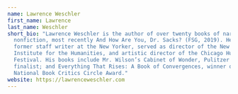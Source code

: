 ```yaml
---
name: Lawrence Weschler
first_name: Lawrence
last_name: Weschler
short_bio: "Lawrence Weschler is the author of over twenty books of narrative
  nonfiction, most recently And How Are You, Dr. Sacks? (FSG, 2019). He is a
  former staff writer at the New Yorker, served as director of the New York
  Institute for the Humanities, and artistic director of the Chicago Humanities
  Festival. His books include Mr. Wilson’s Cabinet of Wonder, Pulitzer Prize
  finalist; and Everything That Rises: A Book of Convergences, winner of a
  National Book Critics Circle Award."
website: https://lawrenceweschler.com
---
```

